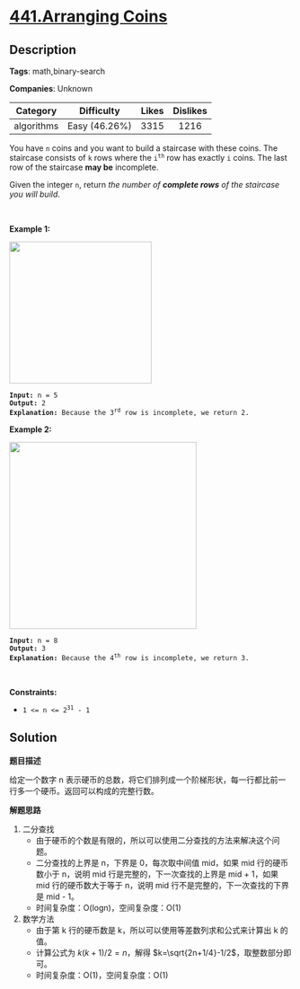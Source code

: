 # [441.Arranging Coins](https://leetcode.com/problems/arranging-coins/description/)

## Description

**Tags**: math,binary-search

**Companies**: Unknown

|  Category  |  Difficulty   | Likes | Dislikes |
| :--------: | :-----------: | :---: | :------: |
| algorithms | Easy (46.26%) | 3315  |   1216   |

<p>You have <code>n</code> coins and you want to build a staircase with these coins. The staircase consists of <code>k</code> rows where the <code>i<sup>th</sup></code> row has exactly <code>i</code> coins. The last row of the staircase <strong>may be</strong> incomplete.</p>
<p>Given the integer <code>n</code>, return <em>the number of <strong>complete rows</strong> of the staircase you will build</em>.</p>
<p>&nbsp;</p>
<p><strong class="example">Example 1:</strong></p>
<img alt="" src="https://assets.leetcode.com/uploads/2021/04/09/arrangecoins1-grid.jpg" style="width: 253px; height: 253px;" />
<pre><code><strong>Input:</strong> n = 5
<strong>Output:</strong> 2
<strong>Explanation:</strong> Because the 3<sup>rd</sup> row is incomplete, we return 2.</code></pre>
<p><strong class="example">Example 2:</strong></p>
<img alt="" src="https://assets.leetcode.com/uploads/2021/04/09/arrangecoins2-grid.jpg" style="width: 333px; height: 333px;" />
<pre><code><strong>Input:</strong> n = 8
<strong>Output:</strong> 3
<strong>Explanation:</strong> Because the 4<sup>th</sup> row is incomplete, we return 3.</code></pre>
<p>&nbsp;</p>
<p><strong>Constraints:</strong></p>
<ul>
  <li><code>1 &lt;= n &lt;= 2<sup>31</sup> - 1</code></li>
</ul>

## Solution

**题目描述**

给定一个数字 n 表示硬币的总数，将它们排列成一个阶梯形状，每一行都比前一行多一个硬币。返回可以构成的完整行数。

**解题思路**

1. 二分查找
   - 由于硬币的个数是有限的，所以可以使用二分查找的方法来解决这个问题。
   - 二分查找的上界是 n，下界是 0，每次取中间值 mid，如果 mid 行的硬币数小于 n，说明 mid 行是完整的，下一次查找的上界是 mid + 1，如果 mid 行的硬币数大于等于 n，说明 mid 行不是完整的，下一次查找的下界是 mid - 1。
   - 时间复杂度：O(logn)，空间复杂度：O(1)
2. 数学方法
   - 由于第 k 行的硬币数是 k，所以可以使用等差数列求和公式来计算出 k 的值。
   - 计算公式为 $k(k+1)/2=n$，解得 $k=\sqrt{2n+1/4}-1/2$，取整数部分即可。
   - 时间复杂度：O(1)，空间复杂度：O(1)
